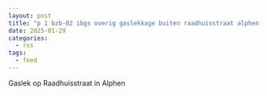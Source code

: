 ```yaml
---
layout: post
title: "p 1 bzb-02 ibgs overig gaslekkage buiten raadhuisstraat alphen nb 203092 207531"
date: 2025-01-29
categories: 
  - rss
tags: 
  - feed
---
```


Gaslek op Raadhuisstraat in Alphen
